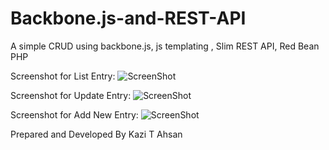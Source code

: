 Backbone.js-and-REST-API
========================

A simple CRUD using backbone.js, js templating , Slim REST API, Red Bean PHP


Screenshot for List Entry:
    ![ScreenShot](https://raw.github.com/kazitanvirahsan/Backbone-JS-and-REST-API/master/images/List.png)


Screenshot for Update Entry:
    ![ScreenShot](https://raw.github.com/kazitanvirahsan/Backbone-JS-and-REST-API/master/images/NewEntry.png)

Screenshot for Add New Entry:
    ![ScreenShot](https://raw.github.com/kazitanvirahsan/Backbone-JS-and-REST-API/master/images/UpdateEntry.png)


Prepared and Developed By Kazi T Ahsan


